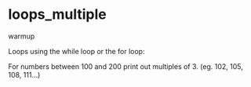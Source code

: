 # loops_multiple
warmup

Loops
using the while loop or the for loop:

For numbers between 100 and 200 print out multiples of 3. (eg. 102, 105, 108, 111...)
